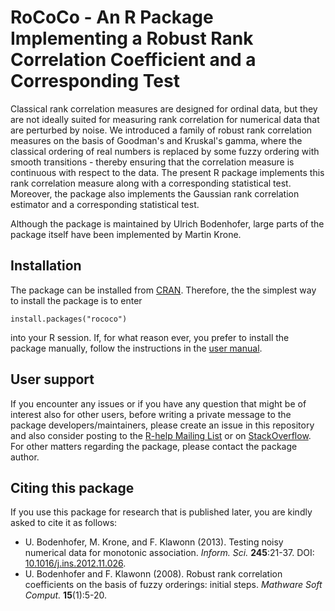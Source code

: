 # RoCoCo - An R Package Implementing a Robust Rank Correlation Coefficient and a Corresponding Test

Classical rank correlation measures are designed for ordinal data, but they are not ideally suited for measuring rank correlation for numerical data that are perturbed by noise. We introduced a family of robust rank correlation measures on the basis of Goodman's and Kruskal's gamma, where the classical ordering of real numbers is replaced by some fuzzy ordering with smooth transitions - thereby ensuring that the correlation measure is continuous with respect to the data. The present R package implements this rank correlation measure along with a corresponding statistical test. Moreover, the package also implements the Gaussian rank correlation estimator and a corresponding statistical test.

Although the package is maintained by Ulrich Bodenhofer, large parts of the
package itself have been implemented by Martin Krone.

## Installation

The package can be installed from
[CRAN](https://CRAN.R-project.org/package=rococo). Therefore, the the simplest way to install the package is to enter
```
install.packages("rococo")
```
into your R session. If, for what reason ever, you prefer to install the package manually, follow the instructions in the [user manual](https://cran.r-project.org/web/packages/rococo/vignettes/rococo.pdf).

## User support

If you encounter any issues or if you have any question that might be of interest also for other users, before writing a private message to the package developers/maintainers, please create an issue in this repository and also consider posting to the [R-help Mailing List](https://stat.ethz.ch/mailman/listinfo/r-help) or on [StackOverflow](https://stackoverflow.com/). For other matters regarding the package, please contact the package author.

## Citing this package

If you use this package for research that is published later, you are kindly asked to cite it as follows:

- U. Bodenhofer, M. Krone, and F. Klawonn (2013). Testing noisy numerical data for monotonic association. *Inform. Sci.* **245**:21-37. DOI: [10.1016/j.ins.2012.11.026](http://doi.org/10.1016/j.ins.2012.11.026).
- U. Bodenhofer and F. Klawonn (2008). Robust rank correlation coefficients on the basis of fuzzy orderings: initial steps. *Mathware Soft Comput.* **15**(1):5-20.
